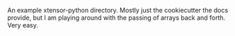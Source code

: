 An example xtensor-python directory.  Mostly just the cookiecutter the docs provide, but I am playing around with the passing of arrays back and forth. Very easy.
